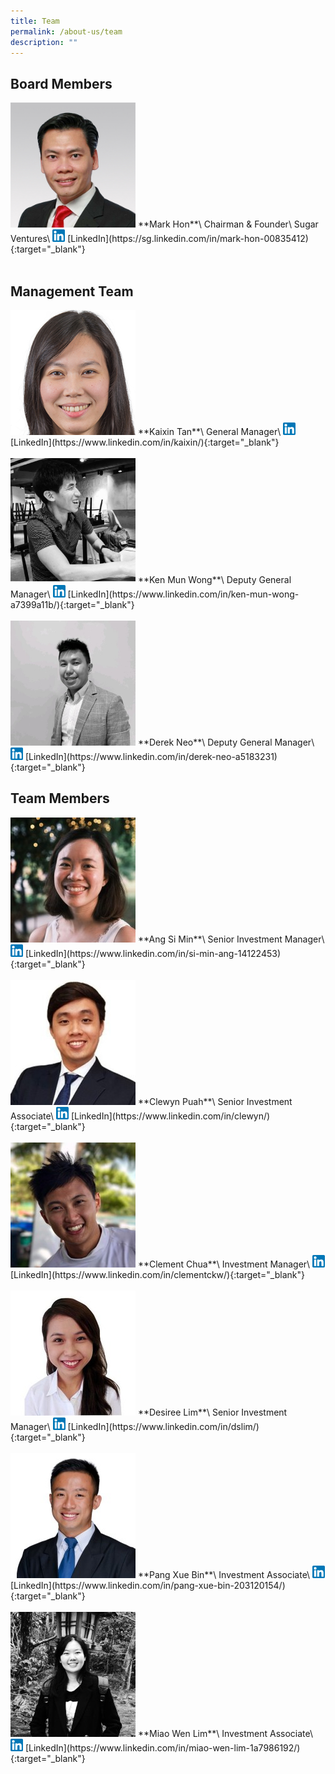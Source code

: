 ```yaml
---
title: Team
permalink: /about-us/team
description: ""
---
```

<h2><strong>Board Members</strong></h2>
<img src="/images/markhon.jpg" style="width: 200px; margin-left: 0">
**Mark Hon**\
Chairman & Founder\
Sugar Ventures\
<img src="/images/linkedin.png" style="width: 20px;margin-left: 0; display: inline"> [LinkedIn](https://sg.linkedin.com/in/mark-hon-00835412){:target="_blank"}
<br><br>

<h2><strong>Management Team</strong></h2>
<img src="/images/kaixin-tan.png" style="width: 200px; margin-left: 0">
**Kaixin Tan**\
General Manager\
<img src="/images/linkedin.png" style="width: 20px;margin-left: 0; display: inline"> [LinkedIn](https://www.linkedin.com/in/kaixin/){:target="_blank"}
<br><br>
<img src="/images/ken-mun-wong.jpeg" style="width: 200px; margin-left: 0">
**Ken Mun Wong**\
Deputy General Manager\
<img src="/images/linkedin.png" style="width: 20px;margin-left: 0; display: inline"> [LinkedIn](https://www.linkedin.com/in/ken-mun-wong-a7399a11b/){:target="_blank"}
<br><br>
<img src="/images/derek-neo.jpeg" style="width: 200px; margin-left: 0">
**Derek Neo**\
Deputy General Manager\
<img src="/images/linkedin.png" style="width: 20px;margin-left: 0; display: inline"> [LinkedIn](https://www.linkedin.com/in/derek-neo-a5183231){:target="_blank"}

<h2><strong>Team Members</strong></h2>
<img src="/images/siminang.jpg" style="width: 200px; margin-left: 0">
**Ang Si Min**\
Senior Investment Manager\
<img src="/images/linkedin.png" style="width: 20px;margin-left: 0; display: inline"> [LinkedIn](https://www.linkedin.com/in/si-min-ang-14122453){:target="_blank"}
<br><br>
<img src="/images/clewynp.jpg" style="width: 200px; margin-left: 0">
**Clewyn Puah**\
Senior Investment Associate\
<img src="/images/linkedin.png" style="width: 20px;margin-left: 0; display: inline"> [LinkedIn](https://www.linkedin.com/in/clewyn/){:target="_blank"}
<br><br>
<img src="/images/clementchua.jpg" style="width: 200px; margin-left: 0">
**Clement Chua**\
Investment Manager\
<img src="/images/linkedin.png" style="width: 20px;margin-left: 0; display: inline"> [LinkedIn](https://www.linkedin.com/in/clementckw/){:target="_blank"}
<br><br>
<img src="/images/desiree.jpg" style="width: 200px; margin-left: 0">
**Desiree Lim**\
Senior Investment Manager\
<img src="/images/linkedin.png" style="width: 20px;margin-left: 0; display: inline"> [LinkedIn](https://www.linkedin.com/in/dslim/){:target="_blank"}
<br><br>
<img src="/images/pangxuebin.jpg" style="width: 200px; margin-left: 0">
**Pang Xue Bin**\
Investment Associate\
<img src="/images/linkedin.png" style="width: 20px;margin-left: 0; display: inline"> [LinkedIn](https://www.linkedin.com/in/pang-xue-bin-203120154/){:target="_blank"}
<br><br>
<img src="/images/miaowenlim.jpg" style="width: 200px; margin-left: 0">
**Miao Wen Lim**\
Investment Associate\
<img src="/images/linkedin.png" style="width: 20px;margin-left: 0; display: inline"> [LinkedIn](https://www.linkedin.com/in/miao-wen-lim-1a7986192/){:target="_blank"}